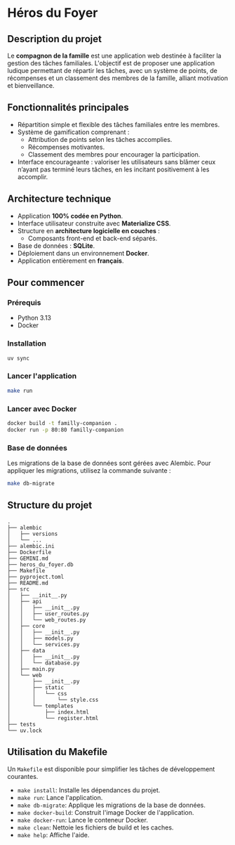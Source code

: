 # Héros du Foyer

## Description du projet

Le **compagnon de la famille** est une application web destinée à faciliter la gestion des tâches familiales. L'objectif est de proposer une application ludique permettant de répartir les tâches, avec un système de points, de récompenses et un classement des membres de la famille, alliant motivation et bienveillance.

## Fonctionnalités principales

- Répartition simple et flexible des tâches familiales entre les membres.
- Système de gamification comprenant :
    - Attribution de points selon les tâches accomplies.
    - Récompenses motivantes.
    - Classement des membres pour encourager la participation.
- Interface encourageante : valoriser les utilisateurs sans blâmer ceux n’ayant pas terminé leurs tâches, en les incitant positivement à les accomplir.

## Architecture technique

- Application **100% codée en Python**.
- Interface utilisateur construite avec **Materialize CSS**.
- Structure en **architecture logicielle en couches** :
    - Composants front-end et back-end séparés.
- Base de données : **SQLite**.
- Déploiement dans un environnement **Docker**.
- Application entièrement en **français**.

## Pour commencer

### Prérequis

- Python 3.13
- Docker

### Installation

```bash
uv sync
```

### Lancer l'application

```bash
make run
```

### Lancer avec Docker

```bash
docker build -t familly-companion .
docker run -p 80:80 familly-companion
```

### Base de données

Les migrations de la base de données sont gérées avec Alembic. Pour appliquer les migrations, utilisez la commande suivante :

```bash
make db-migrate
```

## Structure du projet

```
.
├── alembic
│   ├── versions
│   └── ...
├── alembic.ini
├── Dockerfile
├── GEMINI.md
├── heros_du_foyer.db
├── Makefile
├── pyproject.toml
├── README.md
├── src
│   ├── __init__.py
│   ├── api
│   │   ├── __init__.py
│   │   ├── user_routes.py
│   │   └── web_routes.py
│   ├── core
│   │   ├── __init__.py
│   │   ├── models.py
│   │   └── services.py
│   ├── data
│   │   ├── __init__.py
│   │   └── database.py
│   ├── main.py
│   └── web
│       ├── __init__.py
│       ├── static
│       │   └── css
│       │       └── style.css
│       └── templates
│           ├── index.html
│           └── register.html
├── tests
└── uv.lock
```

## Utilisation du Makefile

Un `Makefile` est disponible pour simplifier les tâches de développement courantes.

- `make install`: Installe les dépendances du projet.
- `make run`: Lance l'application.
- `make db-migrate`: Applique les migrations de la base de données.
- `make docker-build`: Construit l'image Docker de l'application.
- `make docker-run`: Lance le conteneur Docker.
- `make clean`: Nettoie les fichiers de build et les caches.
- `make help`: Affiche l'aide.
